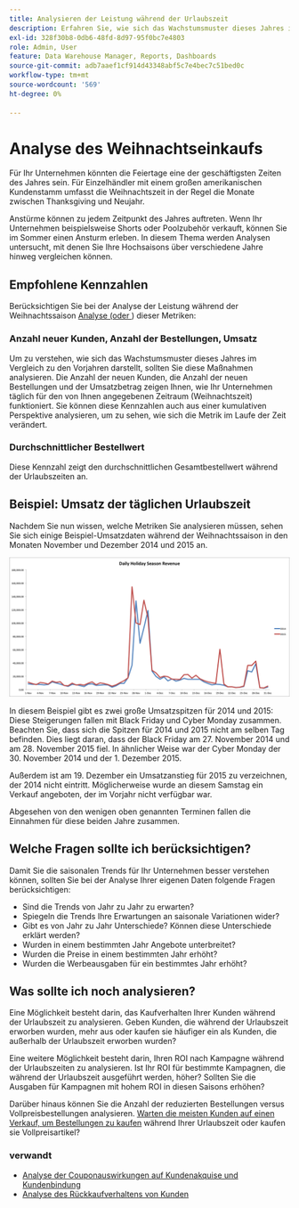 ```yaml
---
title: Analysieren der Leistung während der Urlaubszeit
description: Erfahren Sie, wie sich das Wachstumsmuster dieses Jahres im Vergleich zu den Vorjahren darstellt.
exl-id: 328f30b8-0db6-48fd-8d97-95f0bc7e4803
role: Admin, User
feature: Data Warehouse Manager, Reports, Dashboards
source-git-commit: adb7aaef1cf914d43348abf5c7e4bec7c51bed0c
workflow-type: tm+mt
source-wordcount: '569'
ht-degree: 0%

---
```


# Analyse des Weihnachtseinkaufs

Für Ihr Unternehmen könnten die Feiertage eine der geschäftigsten Zeiten des Jahres sein. Für Einzelhändler mit einem großen amerikanischen Kundenstamm umfasst die Weihnachtszeit in der Regel die Monate zwischen Thanksgiving und Neujahr.

Anstürme können zu jedem Zeitpunkt des Jahres auftreten. Wenn Ihr Unternehmen beispielsweise Shorts oder Poolzubehör verkauft, können Sie im Sommer einen Ansturm erleben. In diesem Thema werden Analysen untersucht, mit denen Sie Ihre Hochsaisons über verschiedene Jahre hinweg vergleichen können.

## Empfohlene Kennzahlen

Berücksichtigen Sie bei der Analyse der Leistung während der Weihnachtssaison [ Analyse (oder ](../../data-user/reports/ess-manage-data-metrics.md)) dieser Metriken:

### Anzahl neuer Kunden, Anzahl der Bestellungen, Umsatz

Um zu verstehen, wie sich das Wachstumsmuster dieses Jahres im Vergleich zu den Vorjahren darstellt, sollten Sie diese Maßnahmen analysieren. Die Anzahl der neuen Kunden, die Anzahl der neuen Bestellungen und der Umsatzbetrag zeigen Ihnen, wie Ihr Unternehmen täglich für den von Ihnen angegebenen Zeitraum (Weihnachtszeit) funktioniert. Sie können diese Kennzahlen auch aus einer kumulativen Perspektive analysieren, um zu sehen, wie sich die Metrik im Laufe der Zeit verändert.

### Durchschnittlicher Bestellwert

Diese Kennzahl zeigt den durchschnittlichen Gesamtbestellwert während der Urlaubszeiten an.

## Beispiel: Umsatz der täglichen Urlaubszeit

Nachdem Sie nun wissen, welche Metriken Sie analysieren müssen, sehen Sie sich einige Beispiel-Umsatzdaten während der Weihnachtssaison in den Monaten November und Dezember 2014 und 2015 an.

![Tageseinnahmen aus der Urlaubssaison 2014 und 2015](../../assets/Analyzing_holiday_season.png)

In diesem Beispiel gibt es zwei große Umsatzspitzen für 2014 und 2015: Diese Steigerungen fallen mit Black Friday und Cyber Monday zusammen. Beachten Sie, dass sich die Spitzen für 2014 und 2015 nicht am selben Tag befinden. Dies liegt daran, dass der Black Friday am 27. November 2014 und am 28. November 2015 fiel. In ähnlicher Weise war der Cyber Monday der 30. November 2014 und der 1. Dezember 2015.

Außerdem ist am 19. Dezember ein Umsatzanstieg für 2015 zu verzeichnen, der 2014 nicht eintritt. Möglicherweise wurde an diesem Samstag ein Verkauf angeboten, der im Vorjahr nicht verfügbar war.

Abgesehen von den wenigen oben genannten Terminen fallen die Einnahmen für diese beiden Jahre zusammen.

## Welche Fragen sollte ich berücksichtigen?

Damit Sie die saisonalen Trends für Ihr Unternehmen besser verstehen können, sollten Sie bei der Analyse Ihrer eigenen Daten folgende Fragen berücksichtigen:

* Sind die Trends von Jahr zu Jahr zu erwarten?
* Spiegeln die Trends Ihre Erwartungen an saisonale Variationen wider?
* Gibt es von Jahr zu Jahr Unterschiede? Können diese Unterschiede erklärt werden?
* Wurden in einem bestimmten Jahr Angebote unterbreitet?
* Wurden die Preise in einem bestimmten Jahr erhöht?
* Wurden die Werbeausgaben für ein bestimmtes Jahr erhöht?

## Was sollte ich noch analysieren?

Eine Möglichkeit besteht darin, das Kaufverhalten Ihrer Kunden während der Urlaubszeit zu analysieren. Geben Kunden, die während der Urlaubszeit erworben wurden, mehr aus oder kaufen sie häufiger ein als Kunden, die außerhalb der Urlaubszeit erworben wurden?

Eine weitere Möglichkeit besteht darin, Ihren ROI nach Kampagne während der Urlaubszeiten zu analysieren. Ist Ihr ROI für bestimmte Kampagnen, die während der Urlaubszeit ausgeführt werden, höher? Sollten Sie die Ausgaben für Kampagnen mit hohem ROI in diesen Saisons erhöhen?

Darüber hinaus können Sie die Anzahl der reduzierten Bestellungen versus Vollpreisbestellungen analysieren. [Warten die meisten Kunden auf einen Verkauf, um Bestellungen zu kaufen](../analysis/coupon-usage.md) während Ihrer Urlaubszeit oder kaufen sie Vollpreisartikel?

### verwandt

* [Analyse der Couponauswirkungen auf Kundenakquise und Kundenbindung](../analysis/coupon-impact.md)
* [Analyse des Rückkaufverhaltens von Kunden](../analysis/repurchase-behavior.md)
